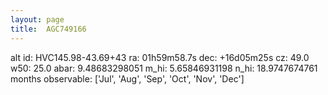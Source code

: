 ```yaml
---
layout: page
title:  AGC749166
--- 
```

alt id: HVC145.98-43.69+43
ra: 01h59m58.7s
dec: +16d05m25s
cz: 49.0
w50: 25.0
abar: 9.48683298051
m_hi: 5.65846931198
n_hi: 18.9747674761
months observable: ['Jul', 'Aug', 'Sep', 'Oct', 'Nov', 'Dec']
